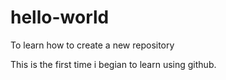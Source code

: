 # hello-world
To learn how to create a  new repository

This is the first time i begian to learn using github.

